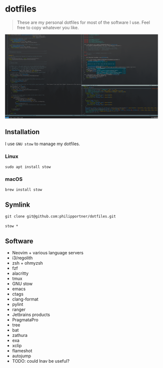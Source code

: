 # dotfiles
> These are my personal dotfiles for most of the software I use. Feel free to copy whatever you like.

![Terminal with Tmux and Vim.](screen.png "Terminal with Tmux and Neovim.")

## Installation
I use `GNU stow` to manage my dotfiles.

### Linux

    sudo apt install stow

### macOS

    brew install stow

## Symlink

    git clone git@github.com:philipportner/dotfiles.git

    stow *

## Software
- Neovim + various language servers
- i3/regolith
- zsh + ohmyzsh
- fzf
- alacritty
- tmux
- GNU stow
- emacs
- ctags
- clang-format
- pylint
- ranger
- Jetbrains products
- PragmataPro
- tree
- bat
- zathura
- exa
- xclip
- flameshot
- autojump
- TODO: could lnav be useful?
